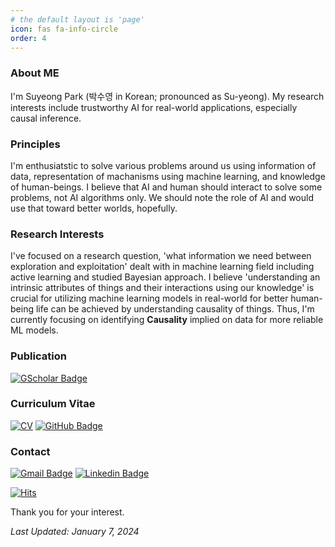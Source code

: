 ```yaml
---
# the default layout is 'page'
icon: fas fa-info-circle
order: 4
---
```


### About ME

I'm Suyeong Park (박수영 in Korean; pronounced as Su-yeong). My research interests include trustworthy AI for real-world applications, especially causal inference.


### Principles
I'm enthusiatstic to solve various problems around us using information of data, representation of machanisms using machine learning, and knowledge of human-beings. 
I believe that AI and human should interact to solve some problems, not AI algorithms only.
We should note the role of AI and would use that toward better worlds, hopefully.

### Research Interests
I've focused on a research question, 'what information we need between exploration and exploitation' dealt with in machine learning field including active learning and studied Bayesian approach.
I believe 'understanding an intrinsic attributes of things and their interactions using our knowledge' is crucial for utilizing machine learning models in real-world for better human-being life can be achieved by understanding causality of things.
Thus, I'm currently focusing on identifying __Causality__ implied on data for more reliable ML models.

### Publication
[![GScholar Badge](https://img.shields.io/badge/-Google%20Scholar-blue)](https://scholar.google.com/citations?user=-pQY91AAAAAJ&hl=ko)

### Curriculum Vitae
[![CV](https://img.shields.io/badge/CV-green.svg)](/assets/files/CV.pdf)
[![GitHub Badge](https://img.shields.io/badge/-Github-black?style=flat-square&logo=github&link=https://github.com/euphoria0-0)](https://github.com/euphoria0-0)

### Contact
[![Gmail Badge](https://img.shields.io/badge/Gmail-d14836?style=flat&logo=Gmail&logoColor=white&link=mailto:suyeong.park0@gmail.com)](mailto:suyeong.park0@gmail.com)
[![Linkedin Badge](https://img.shields.io/badge/Linkedin-blue?style=flat&logo=Linkedin&logoColor=white&link=https://www.linkedin.com/in/suyeong-p-782a62187/)](https://www.linkedin.com/in/suyeong-p-782a62187/) 



[![Hits](https://hits.seeyoufarm.com/api/count/incr/badge.svg?url=https%3A%2F%2Feuphoria0-0.github.io%2Ftabs%2Fabout%2F&count_bg=%2303324C&title_bg=%2303324C&icon=&icon_color=%23E7E7E7&title=hits&edge_flat=false)](https://hits.seeyoufarm.com)

Thank you for your interest.





*Last Updated: January 7, 2024*

